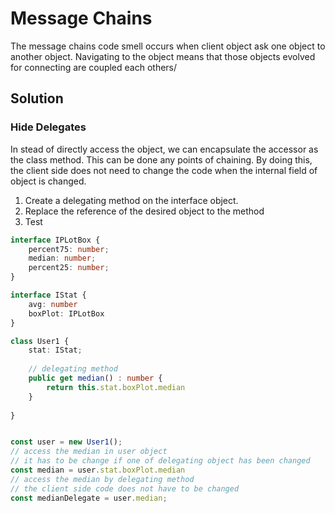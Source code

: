 # Message Chains

The message chains code smell occurs when client object ask one object to another object.
Navigating to the object means that those objects evolved for connecting are coupled each others/

## Solution

### Hide Delegates
In stead of directly access the object, we can encapsulate the accessor as the class method. This can be done any points of chaining.
By doing this, the client side does not need to change the code when the internal field of object is changed. 

1. Create a delegating method on the interface object.
2. Replace the reference of the desired object to the method
3. Test

```ts
interface IPLotBox {
    percent75: number;
    median: number;
    percent25: number;
}

interface IStat {
    avg: number
    boxPlot: IPLotBox
}

class User1 {
    stat: IStat;
    
    // delegating method
    public get median() : number {
        return this.stat.boxPlot.median
    }
    
}


const user = new User1();
// access the median in user object
// it has to be change if one of delegating object has been changed
const median = user.stat.boxPlot.median
// access the median by delegating method
// the client side code does not have to be changed
const medianDelegate = user.median;
```